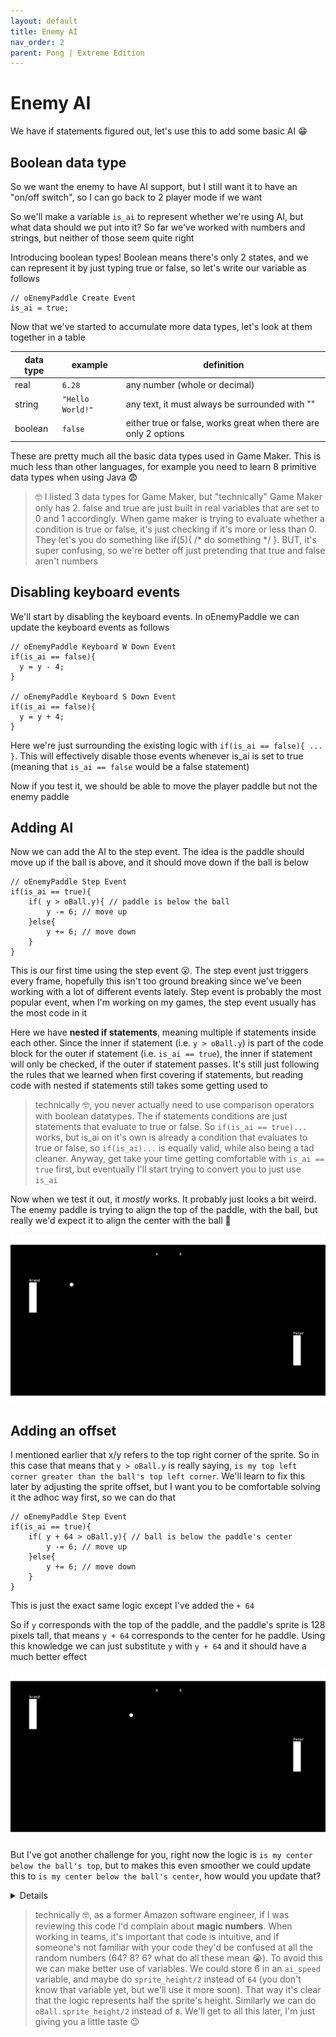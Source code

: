 ```yaml
---
layout: default
title: Enemy AI
nav_order: 2
parent: Pong | Extreme Edition
---
```


# Enemy AI

We have if statements figured out, let's use this to add some basic AI 😁

## Boolean data type

So we want the enemy to have AI support, but I still want it to have an "on/off switch", so I can go back to 2 player mode if we want

So we'll make a variable ``is_ai`` to represent whether we're using AI, but what data should we put into it? So far we've worked with numbers and strings, but neither of those seem quite right

Introducing boolean types! Boolean means there's only 2 states, and we can represent it by just typing true or false, so let's write our variable as follows

```
// oEnemyPaddle Create Event
is_ai = true;
```

Now that we've started to accumulate more data types, let's look at them together in a table

| data type | example | definition |
| --- | --- | --- |
| real | ``6.28`` | any number (whole or decimal) |
| string | ``"Hello World!"`` | any text, it must always be surrounded with "" |
| boolean | ``false`` | either true or false, works great when there are only 2 options |

These are pretty much all the basic data types used in Game Maker. This is much less than other languages, for example you need to learn 8 primitive data types when using Java 😨

> 🤓 I listed 3 data types for Game Maker, but "technically" Game Maker only has 2. false and true are just built in real variables that are set to 0 and 1 accordingly. When game maker is trying to evaluate whether a condition is true or false, it's just checking if it's more or less than 0. They let's you do something like if(5){ /* do something */ }. BUT, it's super confusing, so we're better off just pretending that true and false aren't numbers

## Disabling keyboard events

We'll start by disabling the keyboard events. In oEnemyPaddle we can update the keyboard events as follows

```
// oEnemyPaddle Keyboard W Down Event
if(is_ai == false){
  y = y - 4;
}

// oEnemyPaddle Keyboard S Down Event
if(is_ai == false){
  y = y + 4;
}
```

Here we're just surrounding the existing logic with ``if(is_ai == false){ ... }``. This will effectively disable those events whenever is_ai is set to true (meaning that ``is_ai == false`` would be a false statement)

Now if you test it, we should be able to move the player paddle but not the enemy paddle

## Adding AI

Now we can add the AI to the step event. The idea is the paddle should move up if the ball is above, and it should move down if the ball is below

```
// oEnemyPaddle Step Event
if(is_ai == true){
	if( y > oBall.y){ // paddle is below the ball
		y -= 6; // move up
	}else{
		y += 6; // move down
	}
}
```

This is our first time using the step event 😮. The step event just triggers every frame, hopefully this isn't too ground breaking since we've been working with a lot of different events lately. Step event is probably the most popular event, when I'm working on my games, the step event usually has the most code in it

Here we have **nested if statements**, meaning multiple if statements inside each other. Since the inner  if statement (i.e. ``y > oBall.y``) is part of the code block for the outer if statement (i.e. ``is_ai == true``), the inner if statement will only be checked, if the outer if statement passes. It's still just following the rules that we learned when first covering if statements, but reading code with nested if statements still takes some getting used to

> technically 🤓, you never actually need to use comparison operators with boolean datatypes. The if statements conditions are just statements that evaluate to true or false. So ``if(is_ai == true)...`` works, but is_ai on it's own is already a condition that evaluates to true or false, so ``if(is_ai)...`` is equally valid, while also being a tad cleaner. Anyway, get take your time getting comfortable with ``is_ai == true`` first, but eventually I'll start trying to convert you to just use ``is_ai``

Now when we test it out, it *mostly* works. It probably just looks a bit weird. The enemy paddle is trying to align the top of the paddle, with the ball, but really we'd expect it to align the center with the ball 🤔

![](../../images/pong/ai_top_align.gif)

## Adding an offset

I mentioned earlier that x/y refers to the top right corner of the sprite. So in this case that means that ``y > oBall.y`` is really saying, ``is my top left corner greater than the ball's top left corner``. We'll learn to fix this later by adjusting the sprite offset, but I want you to be comfortable solving it the adhoc way first, so we can do that

```
// oEnemyPaddle Step Event
if(is_ai == true){
	if( y + 64 > oBall.y){ // ball is below the paddle's center
		y -= 6; // move up
	}else{
		y += 6; // move down
	}
}
```

This is just the exact same logic except I've added the ``+ 64``

So if ``y`` corresponds with the top of the paddle, and the paddle's sprite is 128 pixels tall, that means ``y + 64`` corresponds to the center for he paddle. Using this knowledge we can just substitute ``y`` with ``y + 64`` and it should have a much better effect

![](../../images/pong/ai_center_align.gif)

But I've got another challenge for you, right now the logic is ``is my center below the ball's top``, but to makes this even smoother we could update this to ``is my center below the ball's center``, how would you update that?

<details data-summary="Update the AI to use the balls center" markdown="1">

The ball's sprite is 16 pixels tall, so the ball's center is ``oBall.y + 8``

```
// oEnemyPaddle Step Event
if(is_ai == true){
	if( y + 64 > oBall.y + 8){ // ball is below the paddle's center
		y -= 6; // move up
	}else{
		y += 6; // move down
	}
}
```

</details>

> technically 🤓, as a former Amazon software engineer, if I was reviewing this code I'd complain about **magic numbers**. When working in teams, it's important that code is intuitive, and if someone's not familiar with your code they'd be confused at all the random numbers (64? 8? 6? what do all these mean 😭). To avoid this we can make better use of variables. We could store 6 in an ``ai_speed`` variable, and maybe do ``sprite_height/2`` instead of ``64`` (you don't know that variable yet, but we'll use it more soon).  That way it's clear that the logic represents half the sprite's height. Similarly we can do ``oBall.sprite_height/2`` instead of ``8``. We'll get to all this later, I'm just giving you a little taste 😉

